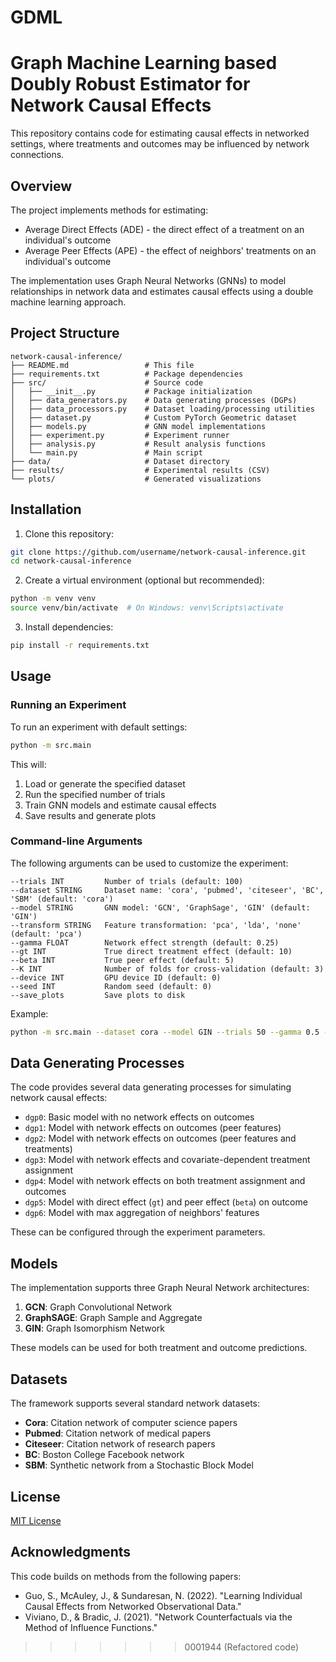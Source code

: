 # GDML
Graph Machine Learning based Doubly Robust Estimator for Network Causal Effects
=======

This repository contains code for estimating causal effects in networked settings, where treatments and outcomes may be influenced by network connections.

## Overview

The project implements methods for estimating:
- Average Direct Effects (ADE) - the direct effect of a treatment on an individual's outcome
- Average Peer Effects (APE) - the effect of neighbors' treatments on an individual's outcome

The implementation uses Graph Neural Networks (GNNs) to model relationships in network data and estimates causal effects using a double machine learning approach.

## Project Structure

```
network-causal-inference/
├── README.md                 # This file
├── requirements.txt          # Package dependencies
├── src/                      # Source code
│   ├── __init__.py           # Package initialization
│   ├── data_generators.py    # Data generating processes (DGPs)
│   ├── data_processors.py    # Dataset loading/processing utilities
│   ├── dataset.py            # Custom PyTorch Geometric dataset
│   ├── models.py             # GNN model implementations
│   ├── experiment.py         # Experiment runner
│   ├── analysis.py           # Result analysis functions
│   └── main.py               # Main script
├── data/                     # Dataset directory
├── results/                  # Experimental results (CSV)
└── plots/                    # Generated visualizations
```

## Installation

1. Clone this repository:
```bash
git clone https://github.com/username/network-causal-inference.git
cd network-causal-inference
```

2. Create a virtual environment (optional but recommended):
```bash
python -m venv venv
source venv/bin/activate  # On Windows: venv\Scripts\activate
```

3. Install dependencies:
```bash
pip install -r requirements.txt
```

## Usage

### Running an Experiment

To run an experiment with default settings:

```bash
python -m src.main
```

This will:
1. Load or generate the specified dataset
2. Run the specified number of trials
3. Train GNN models and estimate causal effects
4. Save results and generate plots

### Command-line Arguments

The following arguments can be used to customize the experiment:

```
--trials INT         Number of trials (default: 100)
--dataset STRING     Dataset name: 'cora', 'pubmed', 'citeseer', 'BC', 'SBM' (default: 'cora')
--model STRING       GNN model: 'GCN', 'GraphSage', 'GIN' (default: 'GIN')
--transform STRING   Feature transformation: 'pca', 'lda', 'none' (default: 'pca')
--gamma FLOAT        Network effect strength (default: 0.25)
--gt INT             True direct treatment effect (default: 10)
--beta INT           True peer effect (default: 5)
--K INT              Number of folds for cross-validation (default: 3)
--device INT         GPU device ID (default: 0)
--seed INT           Random seed (default: 0)
--save_plots         Save plots to disk
```

Example:
```bash
python -m src.main --dataset cora --model GIN --trials 50 --gamma 0.5 --save_plots
```

## Data Generating Processes

The code provides several data generating processes for simulating network causal effects:

- `dgp0`: Basic model with no network effects on outcomes
- `dgp1`: Model with network effects on outcomes (peer features)
- `dgp2`: Model with network effects on outcomes (peer features and treatments)
- `dgp3`: Model with network effects and covariate-dependent treatment assignment
- `dgp4`: Model with network effects on both treatment assignment and outcomes
- `dgp5`: Model with direct effect (`gt`) and peer effect (`beta`) on outcome
- `dgp6`: Model with max aggregation of neighbors' features

These can be configured through the experiment parameters.

## Models

The implementation supports three Graph Neural Network architectures:

1. **GCN**: Graph Convolutional Network
2. **GraphSAGE**: Graph Sample and Aggregate
3. **GIN**: Graph Isomorphism Network

These models can be used for both treatment and outcome predictions.

## Datasets

The framework supports several standard network datasets:

- **Cora**: Citation network of computer science papers
- **Pubmed**: Citation network of medical papers
- **Citeseer**: Citation network of research papers
- **BC**: Boston College Facebook network
- **SBM**: Synthetic network from a Stochastic Block Model

## License

[MIT License](LICENSE)

## Acknowledgments

This code builds on methods from the following papers:
- Guo, S., McAuley, J., & Sundaresan, N. (2022). "Learning Individual Causal Effects from Networked Observational Data."
- Viviano, D., & Bradic, J. (2021). "Network Counterfactuals via the Method of Influence Functions."
>>>>>>> 0001944 (Refactored code)

